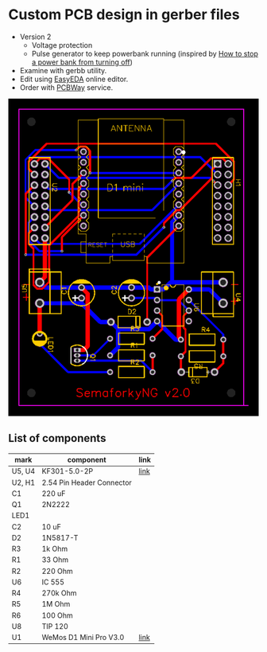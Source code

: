 # Custom PCB design in gerber files

* Version 2
  * Voltage protection
  * Pulse generator to keep powerbank running (inspired by  [How to stop a power bank from turning off](https://technoreview85.com/how-to-stop-a-power-bank-from-turning-off/))
* Examine with gerbb utility.
* Edit using [EasyEDA](https://easyeda.com/) online editor.
* Order with [PCBWay](https://www.pcbway.com/) service.

![PCB overview](PCB.png)

## List of components

|mark          |component              |link|
|--------------|-----------------------|----|
|U5, U4        |KF301-5.0-2P           |[link](https://www.aliexpress.com/item/4000290521933.html)|
|U2, H1            |2.54 Pin Header Connector||
|C1            |220 uF                 ||
|Q1            |2N2222                 ||
|LED1          |                       ||
|C2            |10 uF                  ||
|D2            |1N5817-T               ||
|R3            |1k Ohm                 ||
|R1            |33 Ohm                 ||
|R2            |220 Ohm                ||
|U6            |IC 555                 ||
|R4            |270k Ohm               ||
|R5            |1M Ohm                 ||
|R6            |100 Ohm                ||
|U8            |TIP 120                ||
|U1            |WeMos D1 Mini Pro V3.0 |[link](https://www.aliexpress.com/item/1005004344044423.html)|